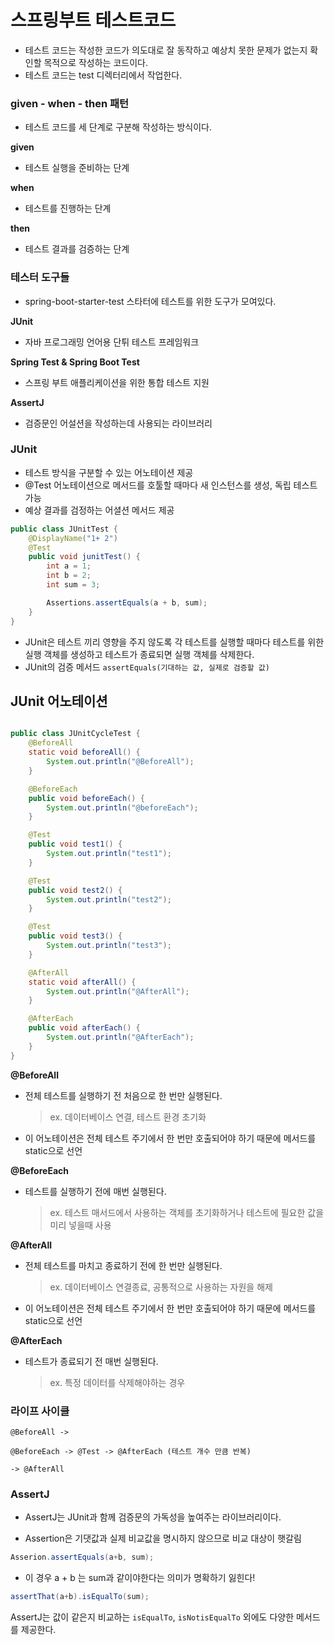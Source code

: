 # 스프링부트 테스트코드

- 테스트 코드는 작성한 코드가 의도대로 잘 동작하고 예상치 못한 문제가 없는지 확인할 목적으로 작성하는 코드이다.
- 테스트 코드는 test 디렉터리에서 작업한다.

### given - when - then 패턴

- 테스트 코드를 세 단계로 구분해 작성하는 방식이다.

**given**

- 테스트 실행을 준비하는 단계

**when**

- 테스트를 진행하는 단계

**then**

- 테스트 결과를 검증하는 단계

### 테스터 도구들

- spring-boot-starter-test 스타터에 테스트를 위한 도구가 모여있다.

**JUnit**

- 자바 프로그래밍 언어용 단튀 테스트 프레임워크

**Spring Test & Spring Boot Test**

- 스프링 부트 애플리케이션을 위한 통합 테스트 지원

**AssertJ**

- 검증문인 어설션을 작성하는데 사용되는 라이브러리

### JUnit

- 테스트 방식을 구분할 수 있는 어노테이션 제공
- @Test 어노테이션으로 메서드를 호툴할 때마다 새 인스턴스를 생성, 독립 테스트 가능
- 예상 결과를 검정하는 어셜션 메서드 제공

```java
public class JUnitTest {
    @DisplayName("1+ 2")
    @Test
    public void junitTest() {
        int a = 1;
        int b = 2;
        int sum = 3;

        Assertions.assertEquals(a + b, sum);
    }
}
```

- JUnit은 테스트 끼리 영향을 주지 않도록 각 테스트를 실행할 때마다 테스트를 위한 실행 객체를 생성하고 테스트가 종료되면 실행 객체를 삭제한다.
- JUnit의 검증 메서드 `assertEquals(기대하는 값, 실제로 검증할 값)`

## JUnit 어노테이션

```java

public class JUnitCycleTest {
    @BeforeAll
    static void beforeAll() {
        System.out.println("@BeforeAll");
    }

    @BeforeEach
    public void beforeEach() {
        System.out.println("@beforeEach");
    }

    @Test
    public void test1() {
        System.out.println("test1");
    }

    @Test
    public void test2() {
        System.out.println("test2");
    }

    @Test
    public void test3() {
        System.out.println("test3");
    }

    @AfterAll
    static void afterAll() {
        System.out.println("@AfterAll");
    }

    @AfterEach
    public void afterEach() {
        System.out.println("@AfterEach");
    }
}
```

**@BeforeAll**

- 전체 테스트를 실행하기 전 처음으로 한 번만 실행된다.
  > ex. 데이터베이스 연결, 테스트 환경 초기화
- 이 어노테이션은 전체 테스트 주기에서 한 번만 호출되어야 하기 때문에 메서드를 static으로 선언

**@BeforeEach**

- 테스트를 실행하기 전에 매번 실행된다.
  > ex. 테스트 매서드에서 사용하는 객체를 초기화하거나 테스트에 필요한 값을 미리 넣을때 사용

**@AfterAll**

- 전체 테스트를 마치고 종료하기 전에 한 번만 실행된다.
  > ex. 데이터베이스 연결종료, 공통적으로 사용하는 자원을 해제
- 이 어노테이션은 전체 테스트 주기에서 한 번만 호출되어야 하기 때문에 메서드를 static으로 선언

**@AfterEach**

- 테스트가 종료되기 전 매번 실행된다.
  > ex. 특정 데이터를 삭제해야하는 경우

### 라이프 사이클

```
@BeforeAll ->

@BeforeEach -> @Test -> @AfterEach (테스트 개수 만큼 반복)

-> @AfterAll
```

### AssertJ

- AssertJ는 JUnit과 함께 검증문의 가독성을 높여주는 라이브러리이다.

* Assertion은 기댓값과 실제 비교값을 명시하지 않으므로 비교 대상이 햇갈림

```java
Asserion.assertEquals(a+b, sum);
```

- 이 경우 a + b 는 sum과 같이야한다는 의미가 명확하기 잃힌다!

```java
assertThat(a+b).isEqualTo(sum);
```

AssertJ는 값이 같은지 비교하는 `isEqualTo`, `isNotisEqualTo` 외에도 다양한 메서드를 제공한다.
